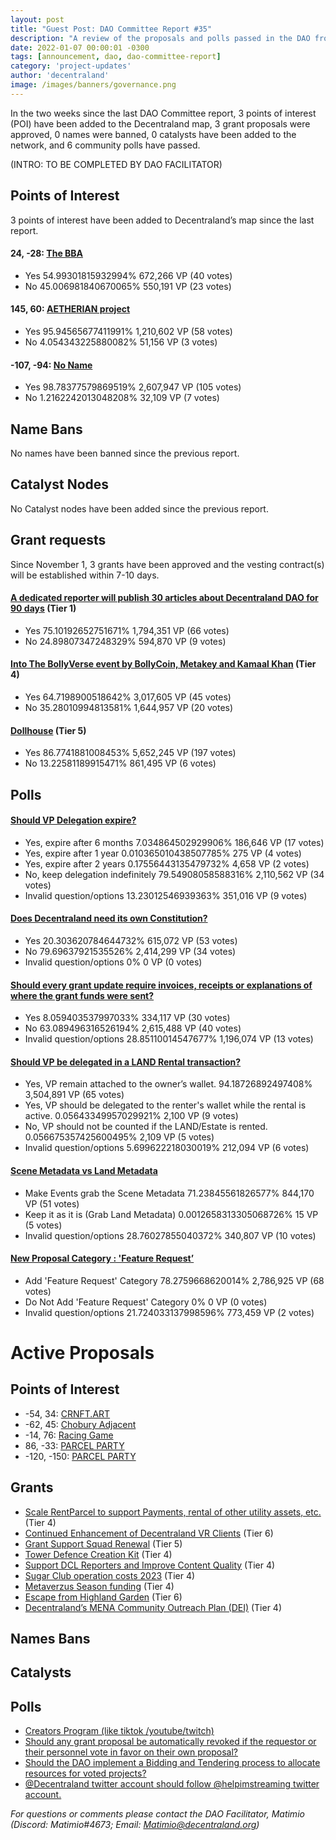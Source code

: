 ```yaml
---
layout: post
title: "Guest Post: DAO Committee Report #35"
description: "A review of the proposals and polls passed in the DAO from November 1 through November 15".
date: 2022-01-07 00:00:01 -0300
tags: [announcement, dao, dao-committee-report]
category: 'project-updates'
author: 'decentraland'
image: /images/banners/governance.png
---
```


In the two weeks since the last DAO Committee report, 3 points of interest (POI) have been added to the Decentraland map, 3 grant proposals were approved, 0 names were banned, 0 catalysts have been added to the network, and 6 community polls have passed.

(INTRO: TO BE COMPLETED BY DAO FACILITATOR)

## Points of Interest
3 points of interest have been added to Decentraland’s map since the last report.


#### 24, -28: [The BBA](https://governance.decentraland.org/proposal/?id=9dafcfd0-5c99-11ed-9128-d95e3b6d7912)

* Yes 54.99301815932994% 672,266 VP (40 votes)
* No 45.006981840670065% 550,191 VP (23 votes)


#### 145, 60: [AETHERIAN project](https://governance.decentraland.org/proposal/?id=1928a480-5c26-11ed-9128-d95e3b6d7912)

* Yes 95.94565677411991% 1,210,602 VP (58 votes)
* No 4.054343225880082% 51,156 VP (3 votes)


#### -107, -94: [No Name](https://governance.decentraland.org/proposal/?id=7a4aff00-566e-11ed-be45-c5d5549af004)

* Yes 98.78377579869519% 2,607,947 VP (105 votes)
* No 1.2162242013048208% 32,109 VP (7 votes)


## Name Bans

No names have been banned since the previous report.

## Catalyst Nodes
No Catalyst nodes have been added since the previous report.


## Grant requests
Since November 1, 3 grants have been approved and the vesting contract(s) will be established within 7-10 days.


#### [A dedicated reporter will publish 30 articles about Decentraland DAO for 90 days](https://governance.decentraland.org/proposal/?id=aaabc360-5c17-11ed-9128-d95e3b6d7912) (Tier 1)

* Yes 75.10192652751671% 1,794,351 VP (66 votes)
* No 24.89807347248329% 594,870 VP (9 votes)


#### [Into The BollyVerse event by BollyCoin, Metakey and Kamaal Khan](https://governance.decentraland.org/proposal/?id=d806c170-5541-11ed-be45-c5d5549af004) (Tier 4)

* Yes 64.7198900518642% 3,017,605 VP (45 votes)
* No 35.28010994813581% 1,644,957 VP (20 votes)


#### [Dollhouse](https://governance.decentraland.org/proposal/?id=c4288b70-53de-11ed-be45-c5d5549af004) (Tier 5)

* Yes 86.7741881008453% 5,652,245 VP (197 votes)
* No 13.22581189915471% 861,495 VP (6 votes)


## Polls

#### [Should VP Delegation expire?](https://governance.decentraland.org/proposal/?id=21f021b0-5e0b-11ed-9128-d95e3b6d7912)

* Yes, expire after 6 months 7.034864502929906% 186,646 VP (17 votes)
* Yes, expire after 1 year 0.010365010438507785% 275 VP (4 votes)
* Yes, expire after 2 years 0.17556443135479732% 4,658 VP (2 votes)
* No, keep delegation indefinitely 79.54908058588316% 2,110,562 VP (34 votes)
* Invalid question/options 13.23012546939363% 351,016 VP (9 votes)


#### [Does Decentraland need its own Сonstitution?](https://governance.decentraland.org/proposal/?id=c2567370-5db6-11ed-9128-d95e3b6d7912)

* Yes 20.303620784644732% 615,072 VP (53 votes)
* No 79.69637921535526% 2,414,299 VP (34 votes)
* Invalid question/options 0% 0 VP (0 votes)


#### [Should every grant update require invoices, receipts or explanations of where the grant funds were sent?](https://governance.decentraland.org/proposal/?id=31172150-5d36-11ed-9128-d95e3b6d7912)

* Yes 8.059403537997033% 334,117 VP (30 votes)
* No 63.089496316526194% 2,615,488 VP (40 votes)
* Invalid question/options 28.85110014547677% 1,196,074 VP (13 votes)


#### [Should VP be delegated in a LAND Rental transaction?](https://governance.decentraland.org/proposal/?id=b21c30c0-5af6-11ed-8d3a-4fd4826afe14)

* Yes, VP remain attached to the owner’s wallet. 94.18726892497408% 3,504,891 VP (65 votes)
* Yes, VP should be delegated to the renter&#39;s wallet while the rental is active. 0.05643349957029921% 2,100 VP (9 votes)
* No, VP should not be counted if the LAND/Estate is rented. 0.056675357425600495% 2,109 VP (5 votes)
* Invalid question/options 5.699622218030019% 212,094 VP (6 votes)


#### [Scene Metadata vs Land Metadata](https://governance.decentraland.org/proposal/?id=e765d930-5adc-11ed-8d3a-4fd4826afe14)

* Make Events grab the Scene Metadata 71.23845561826577% 844,170 VP (51 votes)
* Keep it as it is (Grab Land Metadata) 0.0012658313305068726% 15 VP (5 votes)
* Invalid question/options 28.76027855040372% 340,807 VP (10 votes)


#### [New Proposal Category : &#39;Feature Request’](https://governance.decentraland.org/proposal/?id=da572560-5847-11ed-be45-c5d5549af004)

* Add &#39;Feature Request&#39; Category 78.2759668620014% 2,786,925 VP (68 votes)
* Do Not Add &#39;Feature Request&#39; Category 0% 0 VP (0 votes)
* Invalid question/options 21.724033137998596% 773,459 VP (2 votes)



# Active Proposals

## Points of Interest

* -54, 34: [CRNFT.ART](https://governance.decentraland.org/proposal/?id=5c8b7aa0-610c-11ed-bf97-7dbf9f54c71d)
* -62, 45: [Chobury Adjacent ](https://governance.decentraland.org/proposal/?id=f1be9880-6055-11ed-bf97-7dbf9f54c71d)
* -14, 76: [Racing Game](https://governance.decentraland.org/proposal/?id=76ba1a20-5f00-11ed-bd2d-2549553084d0)
* 86, -33: [PARCEL PARTY](https://governance.decentraland.org/proposal/?id=bfbbfdd0-5d87-11ed-9128-d95e3b6d7912)
* -120, -150: [PARCEL PARTY](https://governance.decentraland.org/proposal/?id=7d8e1de0-5d86-11ed-9128-d95e3b6d7912)

## Grants

* [Scale RentParcel to support Payments, rental of other utility assets, etc.](https://governance.decentraland.org/proposal/?id=e8ec39b0-6140-11ed-bf97-7dbf9f54c71d) (Tier 4)
* [Continued Enhancement of Decentraland VR Clients](https://governance.decentraland.org/proposal/?id=b7a5bb60-5fd8-11ed-9e27-9944727da95a) (Tier 6)
* [Grant Support Squad Renewal](https://governance.decentraland.org/proposal/?id=c5c2f9a0-5fa7-11ed-9e27-9944727da95a) (Tier 5)
* [Tower Defence Creation Kit](https://governance.decentraland.org/proposal/?id=f92e37a0-5ee9-11ed-9128-d95e3b6d7912) (Tier 4)
* [Support DCL Reporters and Improve Content Quality](https://governance.decentraland.org/proposal/?id=2d49ad30-5eb8-11ed-9128-d95e3b6d7912) (Tier 4)
* [Sugar Club operation costs 2023](https://governance.decentraland.org/proposal/?id=31597b30-5c6a-11ed-9128-d95e3b6d7912) (Tier 4)
* [Metaverzus Season funding](https://governance.decentraland.org/proposal/?id=5c5e2220-5bb3-11ed-9128-d95e3b6d7912) (Tier 4)
* [Escape from Highland Garden](https://governance.decentraland.org/proposal/?id=6a806e60-599e-11ed-be45-c5d5549af004) (Tier 6)
* [Decentraland’s MENA Community Outreach Plan (DEI)](https://governance.decentraland.org/proposal/?id=bea66a80-5926-11ed-be45-c5d5549af004) (Tier 4)

## Names Bans


## Catalysts


## Polls

* [Creators Program (like tiktok /youtube/twitch)](https://governance.decentraland.org/proposal/?id=25984db0-6072-11ed-bf97-7dbf9f54c71d)
* [Should any grant proposal be automatically revoked if the requestor or their personnel vote in favor on their own proposal?](https://governance.decentraland.org/proposal/?id=e5ca1a90-606e-11ed-bf97-7dbf9f54c71d)
* [Should the DAO implement a Bidding and Tendering process to allocate resources for voted projects?](https://governance.decentraland.org/proposal/?id=ce730570-6053-11ed-bf97-7dbf9f54c71d)
* [@Decentraland twitter account should follow @helpimstreaming twitter account.](https://governance.decentraland.org/proposal/?id=50295240-5f6e-11ed-9e27-9944727da95a)

*For questions or comments please contact the DAO Facilitator, Matimio (Discord: Matimio#4673; Email: [Matimio@decentraland.org](mailto:Matimio@decentraland.org))*